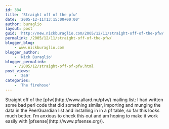 ```yaml
---
id: 384
title: 'Straight off of the pfw'
date: '2005-12-11T13:15:00+00:00'
author: buraglio
layout: post
guid: 'http://new.nickburaglio.com/2005/12/11/straight-off-of-the-pfw/'
permalink: /2005/12/11/straight-off-of-the-pfw/
blogger_blog:
    - www.nickburaglio.com
blogger_author:
    - 'Nick Buraglio'
blogger_permalink:
    - /2005/12/straight-off-of-pfw.html
post_views:
    - '269'
categories:
    - 'The firehose'
---
```


<div></div>Straight off of the [pfw](http://www.allard.nu/pfw/) mailing list: <http://www.allard.nu/pfw/blocklists/>  
I had written some bad perl code that did something similar, importing and munging the data in the PeerGuardian list and installing in in a pf table, so far this looks much better. I’m anxious to check this out and am hoping to make it work easily with [pfsense](http://www.pfsense.org/).

<div></div>